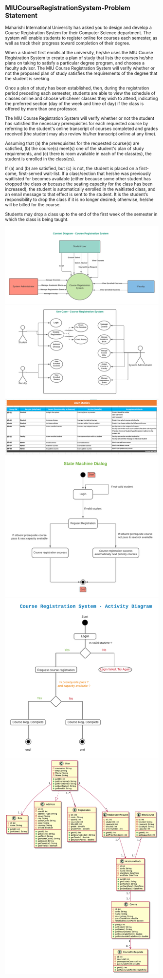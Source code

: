 ## MIUCourseRegistrationSystem-Problem Statement
Maharishi International University has asked you to design and develop a Course Registration System for their Computer Science department. The system will enable students to register online for courses each semester, as well as track their progress toward completion of their degree.

When a student first enrolls at the university, he/she uses the MIU Course Registration System to create a plan of study that lists the courses he/she plans on taking to satisfy a particular degree program, and chooses a faculty advisor. The MIU Course Registration System will verify whether or not the proposed plan of study satisfies the requirements of the degree that the student is seeking.

Once a plan of study has been established, then, during the registration period preceding each semester, students are able to view the schedule of classes online and choose whichever classes they wish to attend, indicating the preferred section (day of the week and time of day) if the class is offered by more than one professor.

The MIU Course Registration System will verify whether or not the student has satisfied the necessary prerequisites for each requested course by referring to the student's online transcript of courses completed and grades received (the student may also review his/her transcript online at any time).

Assuming that (a) the prerequisites for the requested course(s) are satisfied, (b) the course(s) meet(s) one of the student's plan of study requirements, and (c) there is room available in each of the class(es), the student is enrolled in the class(es).

If (a) and (b) are satisfied, but (c) is not, the student is placed on a first-come, first-served wait-list. If a class/section that he/she was previously waitlisted for becomes available (either because some other student has dropped the class or because the seating capacity for the class has been increased), the student is automatically enrolled in the waitlisted class, and an email message to that effect is sent to the student. It is the student’s responsibility to drop the class if it is no longer desired; otherwise, he/she will be billed for the course.

Students may drop a class up to the end of the first week of the semester in which the class is being taught.

![alt context-diagram](https://github.com/tohfanusrat/MIUCourseRegistrationSystem/blob/main/Context%20Diagram-Course%20Registration%20System.png)
![alt use-case-diagram](https://github.com/tohfanusrat/MIUCourseRegistrationSystem/blob/main/Use%20Case%20Diagram%20.png)
![alt Screenshot%202022-01-14%20at%207.56.52%20PM](https://github.com/tohfanusrat/MIUCourseRegistrationSystem/blob/main/Screenshot%202022-01-14%20at%207.56.52%20PM.png)
![alt State machine dialogue](https://github.com/tohfanusrat/MIUCourseRegistrationSystem/blob/main/State%20Machine%20Dialog%20.png)
![alt Activity-Diagram](https://github.com/tohfanusrat/MIUCourseRegistrationSystem/blob/main/Activity-Diagram.png)
![alt ClassDiagram](https://github.com/tohfanusrat/MIUCourseRegistrationSystem/blob/main/CourseRegistrationSystemClassDiagram.png)


